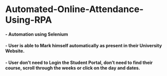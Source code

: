 # Automated-Online-Attendance-Using-RPA

<h4>- Automation using Selenium</h4>
<h4>- User is able to Mark himself automatically as present in their University Website.</h4>
<h4>- User don’t need to Login the Student Portal, don’t need to find their course, scroll through the weeks or click on the day and dates.</h4>
